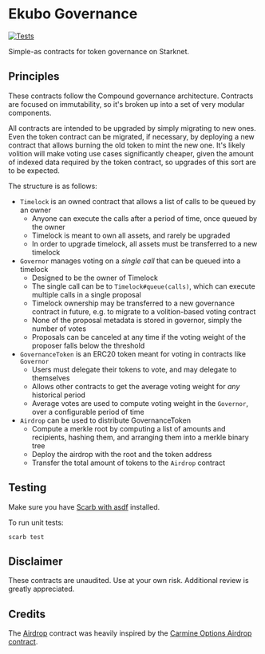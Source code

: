 # Ekubo Governance

[![Tests](https://github.com/EkuboProtocol/governance/actions/workflows/test.yaml/badge.svg)](https://github.com/EkuboProtocol/governance/actions/workflows/test.yaml)

Simple-as contracts for token governance on Starknet.

## Principles

These contracts follow the Compound governance architecture.
Contracts are focused on immutability, so it's broken up into a set of very modular components.

All contracts are intended to be upgraded by simply migrating to new ones. Even the token contract can be migrated, if necessary, by deploying a new contract that allows burning the old token to mint the new one. It's likely volition will make voting use cases significantly cheaper, given the amount of indexed data required by the token contract, so upgrades of this sort are to be expected.

The structure is as follows:

- `Timelock` is an owned contract that allows a list of calls to be queued by an owner
    - Anyone can execute the calls after a period of time, once queued by the owner
    - Timelock is meant to own all assets, and rarely be upgraded
    - In order to upgrade timelock, all assets must be transferred to a new timelock
- `Governor` manages voting on a _single call_ that can be queued into a timelock
    - Designed to be the owner of Timelock
    - The single call can be to `Timelock#queue(calls)`, which can execute multiple calls in a single proposal
    - Timelock ownership may be transferred to a new governance contract in future, e.g. to migrate to a volition-based voting contract
    - None of the proposal metadata is stored in governor, simply the number of votes
    - Proposals can be canceled at any time if the voting weight of the proposer falls below the threshold
- `GovernanceToken` is an ERC20 token meant for voting in contracts like `Governor`
    - Users must delegate their tokens to vote, and may delegate to themselves
    - Allows other contracts to get the average voting weight for *any* historical period
    - Average votes are used to compute voting weight in the `Governor`, over a configurable period of time
- `Airdrop` can be used to distribute GovernanceToken
    - Compute a merkle root by computing a list of amounts and recipients, hashing them, and arranging them into a merkle binary tree
    - Deploy the airdrop with the root and the token address
    - Transfer the total amount of tokens to the `Airdrop` contract

## Testing

Make sure you have [Scarb with asdf](https://docs.swmansion.com/scarb/download#install-via-asdf) installed.

To run unit tests:

```
scarb test
```

## Disclaimer

These contracts are unaudited. Use at your own risk. Additional review is greatly appreciated.

## Credits

The [Airdrop](./src/airdrop.cairo) contract was heavily inspired by the [Carmine Options Airdrop contract](https://github.com/CarmineOptions/governance/blob/master/src/airdrop.cairo).
